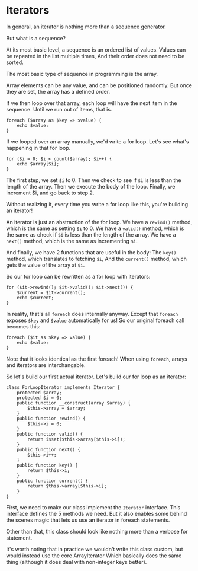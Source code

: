 Iterators
=========

In general, an iterator is nothing more than a sequence generator.

But what is a sequence?

At its most basic level, a sequence is an ordered list of values.
Values can be repeated in the list multiple times,
And their order does not need to be sorted.

The most basic type of sequence in programming is the array.

Array elements can be any value, and can be positioned randomly.
But once they are set, the array has a defined order.

If we then loop over that array,
each loop will have the next item in the sequence.
Until we run out of items, that is.

    foreach ($array as $key => $value) {
        echo $value;
    }

If we looped over an array manually, we'd write a for loop.
Let's see what's happening in that for loop.

    for ($i = 0; $i < count($array); $i++) {
        echo $array[$i];
    }

The first step, we set `$i` to 0.
Then we check to see if `$i` is less than the length of the array.
Then we execute the body of the loop.
Finally, we increment $i, and go back to step 2.

Without realizing it, every time you write a for loop like this,
you're building an iterator!

An iterator is just an abstraction of the for loop.
We have a `rewind()` method, which is the same as setting `$i` to 0.
We have a `valid()` method, which is the same as check if `$i` is less than the length of the array.
We have a `next()` method, which is the same as incrementing `$i`.

And finally, we have 2 functions that are useful in the body:
The `key()` method, which translates to fetching `$i`,
And the `current()` method, which gets the value of the array at `$i`.

So our for loop can be rewritten as a for loop with iterators:

    for ($it->rewind(); $it->valid(); $it->next()) {
        $current = $it->current();
        echo $current;
    }

In reality, that's all `foreach` does internally anyway.
Except that `foreach` exposes `$key` and `$value` automatically for us!
So our original foreach call becomes this:

    foreach ($it as $key => value) {
        echo $value;
    }

Note that it looks identical as the first foreach!
When using `foreach`, arrays and iterators are interchangable.

So let's build our first actual iterator.
Let's build our for loop as an iterator:

    class ForLoopIterator implements Iterator {
        protected $array;
        protected $i = 0;
        public function __construct(array $array) {
            $this->array = $array;
        }
        public function rewind() {
            $this->i = 0;
        }
        public function valid() {
            return isset($this->array[$this->i]);
        }
        public function next() {
            $this->i++;
        }
        public function key() {
            return $this->i;
        }
        public function current() {
            return $this->array[$this->i];
        }
    }

First, we need to make our class implement the `Iterator` interface.
This interface defines the 5 methods we need.
But it also enables some behind the scenes magic that lets us use an iterator in foreach statements.

Other than that, this class should look like nothing more than a verbose for statement.

It's worth noting that in practice we wouldn't write this class custom, but would instead use the core ArrayIterator
Which basically does the same thing (although it does deal with non-integer keys better).

